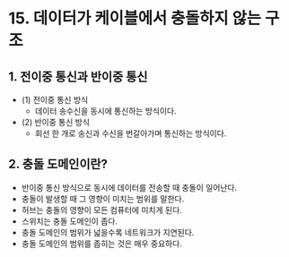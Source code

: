 # 15. 데이터가 케이블에서 충돌하지 않는 구조

## 1. 전이중 통신과 반이중 통신
- (1) 전이중 통신 방식
  - 데이터 송수신을 동시에 통신하는 방식이다.
- (2) 반이중 통신 방식
  - 회선 한 개로 송신과 수신을 번갈아가며 통신하는 방식이다.

## 2. 충돌 도메인이란?
- 반이중 통신 방식으로 동시에 데이터를 전송할 때 충돌이 일어난다.
- 충돌이 발생할 때 그 영향이 미치는 범위를 말한다.
- 허브는 충돌의 영향이 모든 컴퓨터에 미치게 된다.
- 스위치는 충돌 도메인이 좁다.
- 충돌 도메인의 범위가 넓을수록 네트워크가 지연된다.
- 충돌 도메인의 범위를 좁히는 것은 매우 중요하다.

